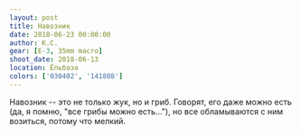 ```yaml
---
layout: post
title: Навозник
date: 2018-06-23 00:00:00
author: К.С.
gear: [E-3, 35mm macro]
shoot_date: 2018-06-13
location: Ёльбаза
colors: ['030402', '141808']
---
```

Навозник -- это не только жук, но и гриб. Говорят, его даже можно есть (да, я помню, "все грибы можно есть..."), но все обламываются с ним возиться, потому что мелкий.
